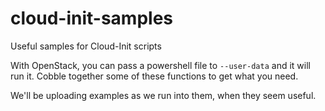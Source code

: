 # cloud-init-samples
Useful samples for Cloud-Init scripts

With OpenStack, you can pass a powershell file to `--user-data` and it will run it. 
Cobble together some of these functions to get what you need.

We'll be uploading examples as we run into them, when they seem useful.
